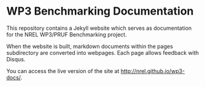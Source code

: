 # WP3 Benchmarking Documentation

This repository contains a Jekyll website which serves as documentation for the NREL WP3/PRUF Benchmarking project.

When the website is built, markdown documents within the pages subdirectory are converted into webpages. Each page allows feedback with Disqus.

You can access the live version of the site at http://nrel.github.io/wp3-docs/.
